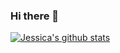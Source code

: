 ### Hi there 👋

<!--
**jessicasalbert/jessicasalbert** is a ✨ _special_ ✨ repository because its `README.md` (this file) appears on your GitHub profile.

Here are some ideas to get you started:

- 🔭 I’m currently working on ...
- 🌱 I’m currently learning ...
- 👯 I’m looking to collaborate on ...
- 🤔 I’m looking for help with ...
- 💬 Ask me about ...
- 📫 How to reach me: ...
- 😄 Pronouns: ...
- ⚡ Fun fact: ...
-->

[![Jessica's github stats](https://github-readme-stats.vercel.app/api?username=jessicasalbert)](https://github.com/jessicasalbert/github-readme-stats)
